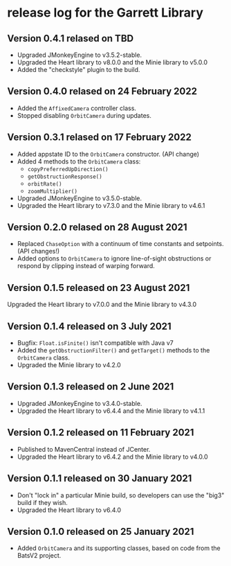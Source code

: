# release log for the Garrett Library

## Version 0.4.1 relased on TBD

+ Upgraded JMonkeyEngine to v3.5.2-stable.
+ Upgraded the Heart library to v8.0.0 and the Minie library to v5.0.0
+ Added the "checkstyle" plugin to the build.

## Version 0.4.0 relased on 24 February 2022

+ Added the `AffixedCamera` controller class.
+ Stopped disabling `OrbitCamera` during updates.

## Version 0.3.1 relased on 17 February 2022

+ Added appstate ID to the `OrbitCamera` constructor. (API change)
+ Added 4 methods to the `OrbitCamera` class:
  + `copyPreferredUpDirection()`
  + `getObstructionResponse()`
  + `orbitRate()`
  + `zoomMultiplier()`
+ Upgraded JMonkeyEngine to v3.5.0-stable.
+ Upgraded the Heart library to v7.3.0 and the Minie library to v4.6.1

## Version 0.2.0 relased on 28 August 2021

+ Replaced `ChaseOption` with a continuum of time constants and setpoints.
  (API changes!)
+ Added options to `OrbitCamera` to ignore line-of-sight obstructions
  or respond by clipping instead of warping forward.

## Version 0.1.5 released on 23 August 2021

Upgraded the Heart library to v7.0.0 and the Minie library to v4.3.0

## Version 0.1.4 released on 3 July 2021

+ Bugfix: `Float.isFinite()` isn't compatible with Java v7
+ Added the `getObstructionFilter()` and `getTarget()` methods
  to the `OrbitCamera` class.
+ Upgraded the Minie library to v4.2.0

## Version 0.1.3 released on 2 June 2021

+ Upgraded JMonkeyEngine to v3.4.0-stable.
+ Upgraded the Heart library to v6.4.4 and the Minie library to v4.1.1

## Version 0.1.2 released on 11 February 2021

+ Published to MavenCentral instead of JCenter.
+ Upgraded the Heart library to v6.4.2 and the Minie library to v4.0.0

## Version 0.1.1 released on 30 January 2021

+ Don't "lock in" a particular Minie build, so developers can use the "big3"
  build if they wish.
+ Upgraded the Heart library to v6.4.0

## Version 0.1.0 released on 25 January 2021

+ Added `OrbitCamera` and its supporting classes, based on code
  from the BatsV2 project.

